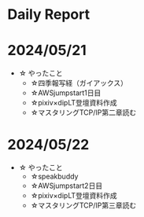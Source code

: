 # Daily Report
# 2024/05/21
  - ☆ やったこと
    - ☆四季報写経（ガイアックス）
    - ☆AWSjumpstart1日目
    - ☆pixiv×dipLT登壇資料作成
    - ☆マスタリングTCP/IP第二章読む

# 2024/05/22
  - ☆ やったこと
    - ☆speakbuddy
    - ☆AWSjumpstart2日目
    - ☆pixiv×dipLT登壇資料作成
    - ☆マスタリングTCP/IP第三章読む